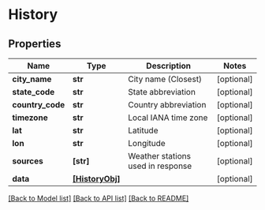 # History


## Properties
Name | Type | Description | Notes
------------ | ------------- | ------------- | -------------
**city_name** | **str** | City name (Closest) | [optional] 
**state_code** | **str** | State abbreviation | [optional] 
**country_code** | **str** | Country abbreviation | [optional] 
**timezone** | **str** | Local IANA time zone | [optional] 
**lat** | **str** | Latitude | [optional] 
**lon** | **str** | Longitude | [optional] 
**sources** | **[str]** | Weather stations used in response | [optional] 
**data** | [**[HistoryObj]**](HistoryObj.md) |  | [optional] 

[[Back to Model list]](../README.md#documentation-for-models) [[Back to API list]](../README.md#documentation-for-api-endpoints) [[Back to README]](../README.md)


